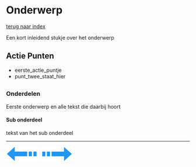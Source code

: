 # Onderwerp
[terug naar index](/Index.md#graphics)  

Een kort inleidend stukje over het onderwerp

## Actie Punten
* eerste_actie_puntje
* punt_twee_staat_hier
##  

### Onderdelen 

Eerste onderwerp en alle tekst die daarbij hoort

#### Sub onderdeel

tekst van het sub onderdeel


---
[![Last Page](/Afbeeldingen/Arrow_back_small.png)](/Graphics/LevelOfDetail.md) [![Next Page](/Afbeeldingen/Arrow_next_small.png)](/Graphics/ShadersPostProcessing.md)